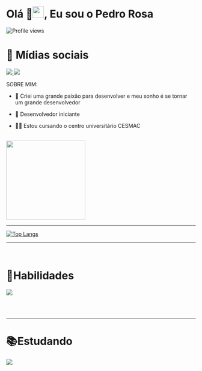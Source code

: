
  
  
  
  <h1 align="left">Olá 👋<img src="https://raw.githubusercontent.com/kaueMarques/kaueMarques/master/hi.gif" width="30px">, Eu sou o Pedro Rosa </h1>
<p align="left"> <img src="https://komarev.com/ghpvc/?username=devpedrorosa-dev&color=blueviolet&style=for-the-badge" alt="Profile views" /> </p>


<h1>🔔 Mídias sociais </h1>
<div display= inline-block>
<a href = "mailto:devpedrorosa@gmail.com"><img src="https://img.shields.io/badge/Gmail-D14836?style=for-the-badge&logo=gmail&logoColor=white" target="_blank">
<a href="https://www.linkedin.com/in/pedro-henrique-rosa-cruz-3901b3269/" target="_blank"><img src="https://img.shields.io/badge/-LinkedIn-%230077B5?style=for-the-badge&logo=linkedin&logoColor=white" target="_blank"></a>

SOBRE MIM:


- 👊 Criei uma grande paixão para desenvolver e meu sonho é se tornar um grande desenvolvedor

- 🚀  Desenvolvedor iniciante

- 👨‍💻  Estou cursando o centro universitário CESMAC



<br>
 
  <img height="210em" src="https://github-readme-stats-sigma-five.vercel.app/api?username=devpedrorosa&show_icons=true&theme=midnight-purple&include_all_commits=true&count_private=true&bg_color=030303"/>
 
 __________________________________________________________________________________________________________________________________________________________________
 
 [![Top Langs](https://github-readme-stats-sigma-five.vercel.app/api/top-langs/?username=devpedrorosa&hide_progress=true)](https://github.com/anuraghazra/github-readme-stats)
 __________________________________________________________________________________________________________________________________________________________________
 

&nbsp;
<h1> 📜Habilidades </h1>
  <a href="https://skillicons.dev">
    <img src="https://skillicons.dev/icons?i=python,vim,c,git" />
  </a>
</p>

<br><br>
_____________________________________________________________________________________________________________________________________________________________________

  <h1> 📚Estudando </h1>
   <a href="https://skillicons.dev">
    <img src="https://skillicons.dev/icons?i=javascript,html,css" />
  </a>
</p>

<br><br>
